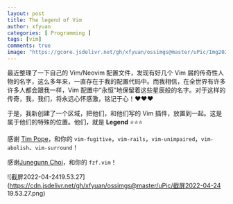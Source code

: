 ```yaml
---
layout: post
title: The legend of Vim
author: xfyuan
categories: [ Programming ]
tags: [vim]
comments: true
image: "https://gcore.jsdelivr.net/gh/xfyuan/ossimgs@master/uPic/Img20220424-200024.jpg"
---
```


最近整理了一下自己的 Vim/Neovim 配置文件，发现有好几个 Vim 届的传奇性人物的名字，这么多年来，一直存在于我的配置代码中。而我相信，在全世界有许多许多人都会跟我一样，Vim 配置中“永恒”地保留着这些星辰般的名字。对于这样的传奇，我，我们，将永远心怀感激，铭记于心！❤️❤️❤️

于是，我新创建了一个区域，把他们，和他们写的 Vim 插件，放置到一起。这是属于他们的特殊的位置。他们，就是 **Legend** ⭐⭐⭐

感谢 [Tim Pope](https://github.com/tpope)，和你的 `vim-fugitive`，`vim-rails`，`vim-unimpaired`，`vim-abolish`、`vim-surround`！

感谢[Junegunn Choi](https://github.com/junegunn)，和你的 `fzf.vim`！

![截屏2022-04-2419.53.27](https://cdn.jsdelivr.net/gh/xfyuan/ossimgs@master/uPic/截屏2022-04-24 19.53.27.png)
